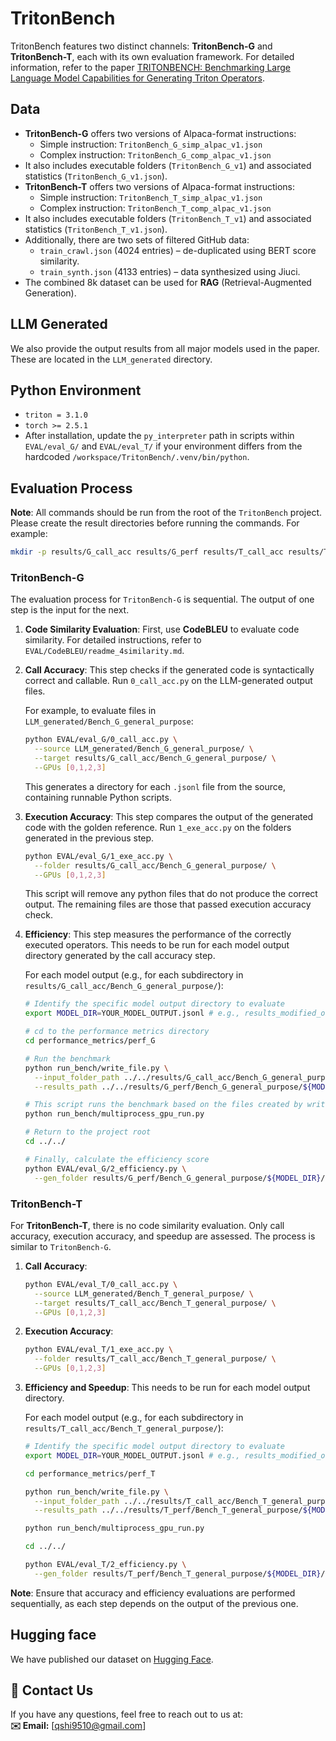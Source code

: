 # TritonBench

TritonBench features two distinct channels: **TritonBench-G** and **TritonBench-T**, each with its own evaluation framework. For detailed information, refer to the paper [TRITONBENCH: Benchmarking Large Language Model Capabilities for Generating Triton Operators](https://arxiv.org/pdf/2502.14752).

## Data
- **TritonBench-G** offers two versions of Alpaca-format instructions: 
  - Simple instruction: `TritonBench_G_simp_alpac_v1.json`
  - Complex instruction: `TritonBench_G_comp_alpac_v1.json`
- It also includes executable folders (`TritonBench_G_v1`) and associated statistics (`TritonBench_G_v1.json`).
- **TritonBench-T** offers two versions of Alpaca-format instructions: 
  - Simple instruction: `TritonBench_T_simp_alpac_v1.json`
  - Complex instruction: `TritonBench_T_comp_alpac_v1.json`
- It also includes executable folders (`TritonBench_T_v1`) and associated statistics (`TritonBench_T_v1.json`).
- Additionally, there are two sets of filtered GitHub data:
  - `train_crawl.json` (4024 entries) – de-duplicated using BERT score similarity.
  - `train_synth.json` (4133 entries) – data synthesized using Jiuci.
- The combined 8k dataset can be used for **RAG** (Retrieval-Augmented Generation).

## LLM Generated
We also provide the output results from all major models used in the paper. These are located in the `LLM_generated` directory.

## Python Environment
- `triton = 3.1.0`
- `torch >= 2.5.1`
- After installation, update the `py_interpreter` path in scripts within `EVAL/eval_G/` and `EVAL/eval_T/` if your environment differs from the hardcoded `/workspace/TritonBench/.venv/bin/python`.

## Evaluation Process
**Note**: All commands should be run from the root of the `TritonBench` project. Please create the result directories before running the commands. For example: 
```bash
mkdir -p results/G_call_acc results/G_perf results/T_call_acc results/T_perf
```

### TritonBench-G
The evaluation process for `TritonBench-G` is sequential. The output of one step is the input for the next.

1. **Code Similarity Evaluation**: First, use **CodeBLEU** to evaluate code similarity. For detailed instructions, refer to `EVAL/CodeBLEU/readme_4similarity.md`.

2. **Call Accuracy**: This step checks if the generated code is syntactically correct and callable. Run `0_call_acc.py` on the LLM-generated output files. 
    
    For example, to evaluate files in `LLM_generated/Bench_G_general_purpose`:
    ```bash
    python EVAL/eval_G/0_call_acc.py \
      --source LLM_generated/Bench_G_general_purpose/ \
      --target results/G_call_acc/Bench_G_general_purpose/ \
      --GPUs [0,1,2,3]
    ```
    This generates a directory for each `.jsonl` file from the source, containing runnable Python scripts.

3. **Execution Accuracy**: This step compares the output of the generated code with the golden reference. Run `1_exe_acc.py` on the folders generated in the previous step.
    ```bash
    python EVAL/eval_G/1_exe_acc.py \
      --folder results/G_call_acc/Bench_G_general_purpose/ \
      --GPUs [0,1,2,3]
    ```
    This script will remove any python files that do not produce the correct output. The remaining files are those that passed execution accuracy check.

4. **Efficiency**: This step measures the performance of the correctly executed operators. This needs to be run for each model output directory generated by the call accuracy step.

    For each model output (e.g., for each subdirectory in `results/G_call_acc/Bench_G_general_purpose/`):
    ```bash
    # Identify the specific model output directory to evaluate
    export MODEL_DIR=YOUR_MODEL_OUTPUT.jsonl # e.g., results_modified_output_claude-3-5-sonnet-20240620_comp.jsonl
    
    # cd to the performance metrics directory
    cd performance_metrics/perf_G
    
    # Run the benchmark
    python run_bench/write_file.py \
      --input_folder_path ../../results/G_call_acc/Bench_G_general_purpose/${MODEL_DIR}/ \
      --results_path ../../results/G_perf/Bench_G_general_purpose/${MODEL_DIR}/
    
    # This script runs the benchmark based on the files created by write_file.py
    python run_bench/multiprocess_gpu_run.py
    
    # Return to the project root
    cd ../../

    # Finally, calculate the efficiency score
    python EVAL/eval_G/2_efficiency.py \
      --gen_folder results/G_perf/Bench_G_general_purpose/${MODEL_DIR}/
    ```

### TritonBench-T
For **TritonBench-T**, there is no code similarity evaluation. Only call accuracy, execution accuracy, and speedup are assessed. The process is similar to `TritonBench-G`.

1. **Call Accuracy**:
    ```bash
    python EVAL/eval_T/0_call_acc.py \
      --source LLM_generated/Bench_T_general_purpose/ \
      --target results/T_call_acc/Bench_T_general_purpose/ \
      --GPUs [0,1,2,3]
    ```

2. **Execution Accuracy**:
    ```bash
    python EVAL/eval_T/1_exe_acc.py \
      --folder results/T_call_acc/Bench_T_general_purpose/ \
      --GPUs [0,1,2,3]
    ```

3. **Efficiency and Speedup**: This needs to be run for each model output directory.
    
    For each model output (e.g., for each subdirectory in `results/T_call_acc/Bench_T_general_purpose/`):
    ```bash
    # Identify the specific model output directory to evaluate
    export MODEL_DIR=YOUR_MODEL_OUTPUT.jsonl # e.g., results_modified_output_claude-3-5-sonnet-20240620_comp.jsonl

    cd performance_metrics/perf_T

    python run_bench/write_file.py \
      --input_folder_path ../../results/T_call_acc/Bench_T_general_purpose/${MODEL_DIR}/ \
      --results_path ../../results/T_perf/Bench_T_general_purpose/${MODEL_DIR}/

    python run_bench/multiprocess_gpu_run.py

    cd ../../

    python EVAL/eval_T/2_efficiency.py \
      --gen_folder results/T_perf/Bench_T_general_purpose/${MODEL_DIR}/
    ```

**Note**: Ensure that accuracy and efficiency evaluations are performed sequentially, as each step depends on the output of the previous one.

## Hugging face
We have published our dataset on [Hugging Face](https://huggingface.co/collections/LiShangZ/tritonbench-67c0016bc8a8654cfd612a1a).

## 📩 Contact Us
If you have any questions, feel free to reach out to us at:  
**✉️ Email:** [qshi9510@gmail.com]
